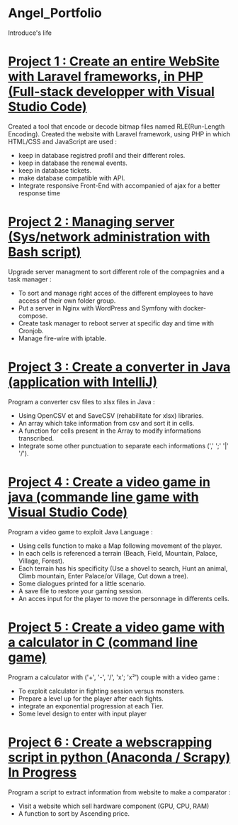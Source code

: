 # Angel_Portfolio
Introduce's life

# [Project 1 : Create an entire WebSite with Laravel frameworks, in PHP (Full-stack developper with Visual Studio Code)](https://www.youtube.com/?hl=fr&gl=FR)
  Created a tool that encode or decode bitmap files named RLE(Run-Length Encoding).
  Created the website with Laravel framework, using PHP in which HTML/CSS and JavaScript are used :
  - keep in database registred profil and their different roles. 
  - keep in database the renewal events.
  - keep in database tickets.
  - make database compatible with API.
  - Integrate responsive Front-End with accompanied of ajax for a better response time

# [Project 2 : Managing server (Sys/network administration with Bash script)]()
  Upgrade server managment to sort different role of the compagnies and a task manager :
  - To sort and manage right acces of the different employees to have access of their own folder group.
  - Put a server in Nginx with WordPress and Symfony with docker-compose.
  - Create task manager to reboot server at specific day and time with Cronjob.
  - Manage fire-wire with iptable.

# [Project 3 : Create a converter in Java (application with IntelliJ)]()
  Program a converter csv files to xlsx files in Java :
  - Using OpenCSV et and SaveCSV (rehabilitate for xlsx) libraries.
  - An array which take information from csv and sort it in cells.
  - A function for cells present in the Array to modify informations transcribed.
  - Integrate some other punctuation to separate each informations (',' ';' '|' '/').

# [Project 4 : Create a video game in java (commande line game with Visual Studio Code)]()
  Program a video game to exploit Java Language :
  - Using cells function to make a Map following movement of the player.
  - In each cells is referenced a terrain (Beach, Field, Mountain, Palace, Village, Forest).
  - Each terrain has his specificity (Use a shovel to search, Hunt an animal, Climb mountain, Enter Palace/or Village, Cut down a tree).
  - Some dialogues printed for a little scenario.
  - A save file to restore your gaming session.
  - An acces input for the player to move the personnage in differents cells.

# [Project 5 : Create a video game with a calculator in C (command line game)]()
  Program a calculator with ('+', '-', '/', 'x'; 'x²') couple with a video game :
  - To exploit calculator in fighting session versus monsters.
  - Prepare a level up for the player after each fights.
  - integrate an exponential progression at each Tier.
  - Some level design to enter with input player

# [Project 6 : Create a webscrapping script in python (Anaconda / Scrapy) In Progress]()
  Program a script to extract information from website to make a comparator :
  - Visit a website which sell hardware component (GPU, CPU, RAM)
  - A function to sort by Ascending price.
